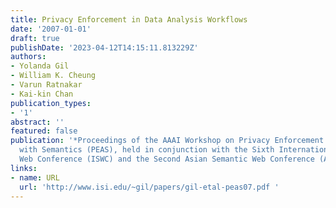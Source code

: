 ```yaml
---
title: Privacy Enforcement in Data Analysis Workflows
date: '2007-01-01'
draft: true
publishDate: '2023-04-12T14:15:11.813229Z'
authors:
- Yolanda Gil
- William K. Cheung
- Varun Ratnakar
- Kai-kin Chan
publication_types:
- '1'
abstract: ''
featured: false
publication: '*Proceedings of the AAAI Workshop on Privacy Enforcement and Accountability
  with Semantics (PEAS), held in conjunction with the Sixth International Semantic
  Web Conference (ISWC) and the Second Asian Semantic Web Conference (ASWC)*'
links:
- name: URL
  url: 'http://www.isi.edu/~gil/papers/gil-etal-peas07.pdf '
---
```


